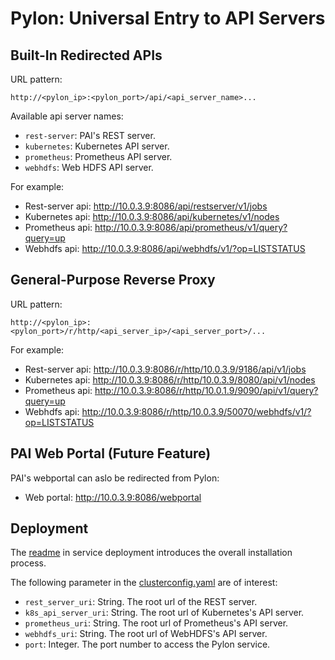 # Pylon: Universal Entry to API Servers

## Built-In Redirected APIs

URL pattern:

```
http://<pylon_ip>:<pylon_port>/api/<api_server_name>...
```

Available api server names:

- `rest-server`: PAI's REST server.
- `kubernetes`: Kubernetes API server.
- `prometheus`: Prometheus API server.
- `webhdfs`: Web HDFS API server.

For example:

- Rest-server api: http://10.0.3.9:8086/api/restserver/v1/jobs
- Kubernetes api: http://10.0.3.9:8086/api/kubernetes/v1/nodes
- Prometheus api: http://10.0.3.9:8086/api/prometheus/v1/query?query=up
- Webhdfs api: http://10.0.3.9:8086/api/webhdfs/v1/?op=LISTSTATUS

## General-Purpose Reverse Proxy

URL pattern:

```
http://<pylon_ip>:<pylon_port>/r/http/<api_server_ip>/<api_server_port>/...
```

For example:

- Rest-server api: http://10.0.3.9:8086/r/http/10.0.3.9/9186/api/v1/jobs
- Kubernetes api: http://10.0.3.9:8086/r/http/10.0.3.9/8080/api/v1/nodes
- Prometheus api: http://10.0.3.9:8086/r/http/10.0.1.9/9090/api/v1/query?query=up
- Webhdfs api: http://10.0.3.9:8086/r/http/10.0.3.9/50070/webhdfs/v1/?op=LISTSTATUS

## PAI Web Portal (Future Feature)

PAI's webportal can aslo be redirected from Pylon:

- Web portal: http://10.0.3.9:8086/webportal

## Deployment

The [readme](../service-deployment/README.md) in service deployment introduces the overall installation process. 

The following parameter in the [clusterconfig.yaml](../service-deployment/clusterconfig-example.yaml) are of interest:

- `rest_server_uri`: String. The root url of the REST server.
- `k8s_api_server_uri`: String. The root url of Kubernetes's API server.
- `prometheus_uri`: String. The root url of Prometheus's API server.
- `webhdfs_uri`: String. The root url of WebHDFS's API server.
- `port`: Integer. The port number to access the Pylon service. 

